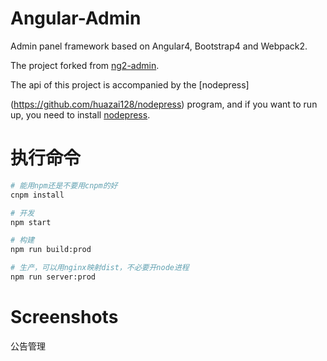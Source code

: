 
# Angular-Admin
Admin panel framework based on Angular4, Bootstrap4 and Webpack2.

The project forked from [ng2-admin](https://akveo.github.io/ng2-admin/).

The api of this project is accompanied by the [nodepress]

(https://github.com/huazai128/nodepress) program, and if you want to run up, you need to 
install [nodepress](https://github.com/huazai128/nodepress).

# 执行命令
```bash
# 能用npm还是不要用cnpm的好
cnpm install

# 开发
npm start

# 构建
npm run build:prod

# 生产，可以用nginx映射dist，不必要开node进程
npm run server:prod
```


# Screenshots
 
 公告管理
 
 
 


